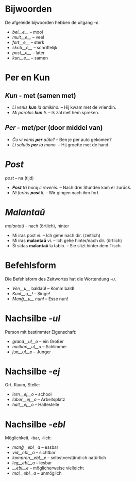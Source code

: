 # Bijwoorden

De afgeleide bijwoorden hebben de uitgang *-e*.

- *bel__e__*   – mooi
- *mult__e__*  – veel
- *fort__e__*  – sterk
- *skrib__e__* – schriftelijk
- *post__e__*  – later
- *kun__e__*   – samen
 

# Per en Kun

## *Kun* - met (samen met)        

- *Li venis __kun__ la amikino.* – Hij kwam met de vriendin.    
- *Mi parolos __kun__ li.*       – Ik zal met hem spreken. 

## *Per* - met/per (door middel van)

- *Ĉu vi venis __per__ aŭto?*   – Ben je per auto gekomen?
- *Li salutis __per__ la mano.* – Hij groette met de hand.


# *Post*

*post* – na (tijd)

- *__Post__ tri horoj li revenis.* – Nach drei Stunden kam er zurück.
- *Ni foriris __post__ li.* – Wir gingen nach ihm fort.

 

# *Malantaŭ*

*malantaŭ* - nach (örtlich), hinter

- Mi iras post vi. – Ich gehe nach dir. (zeitlich)
- Mi iras __malantaŭ__ vi. – Ich gehe hinter/nach dir. (örtlich)
- Ŝi sidas __malantaŭ__ la tablo. – Sie sitzt hinter dem Tisch.

 

# Befehlsform

Die Befehlsform des Zeitwortes hat die Wortendung *-u*.

- *Ven__u__* baldaŭ! – Komm bald!
- *Kant__u__!*       – Singe!
- *Manĝ__u__ nun!*   – Esse nun!

 

# Nachsilbe *-ul*

Person mit bestimmter Eigenschaft:

- *grand__ul__o*  – ein Großer
- *malbon__ul__o* – Schlimmer
- *jun__ul__o*    – Junger

 

# Nachsilbe *-ej*

Ort, Raum, Stelle:

- *lern__ej__o* – school
- *labor__ej__o* – Arbeitsplatz
- *halt__ej__o* – Haltestelle

 

# Nachsilbe *-ebl*

Möglichkeit, -bar, -lich:

- *manĝ__ebl__a* – essbar
- *vid__ebl__a* – sichtbar
- *kompren__ebl__e* – selbstverständlich
natürlich
- *leg__ebl__a* – lesbar
- *__ebl__e* – möglicherweise
vielleicht
- *mal__ebl__a* – unmöglich

 
